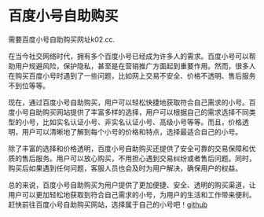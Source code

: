 # 百度小号自助购买

需要百度小号自助购买网址k02.cc.

在当今社交网络时代，拥有多个百度小号已经成为许多人的需求。百度小号可以帮助用户规避风险，保护隐私，甚至是在营销推广方面起到重要作用。然而，很多人在购买百度小号时遇到了一些问题，比如网上交易不安全、价格不透明、售后服务不到位等等。

现在，通过百度小号自助购买，用户可以轻松快捷地获取符合自己需求的小号。百度小号自助购买网站提供了丰富多样的选择，用户可以根据自己的需求选择不同类型的小号，比如实名认证小号、非实名认证小号、高级小号等等。而且，价格透明，用户可以清晰地了解到每个小号的价格和特点，选择最适合自己的小号。

除了丰富的选择和价格透明，百度小号自助购买还提供了安全可靠的交易保障和优质的售后服务。用户可以放心购买，不用担心遇到交易纠纷或者售后问题。同时，购买后如果遇到任何问题，客服人员也会及时为用户解决，确保用户的权益。

总的来说，百度小号自助购买为用户提供了更加便捷、安全、透明的购买渠道，让用户可以更加轻松地获取到符合自己需求的小号，为用户的生活和工作带来便利。赶快前往百度小号自助购买网站，选择属于自己的小号吧！[github](https://github.com)